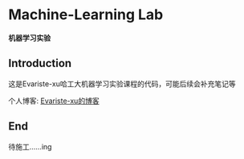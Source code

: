 # Machine-Learning Lab

**机器学习实验**

## Introduction

这是Evariste-xu哈工大机器学习实验课程的代码，可能后续会补充笔记等

个人博客: [Evariste-xu的博客](http://www.evaristexu.cc)

## End

待施工……ing

